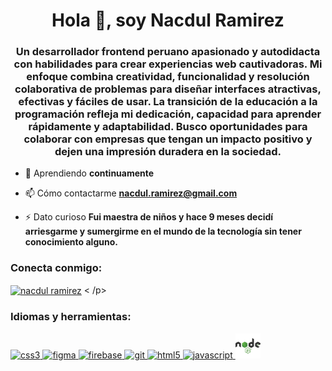 <h1 align="center">Hola 👋, soy Nacdul Ramirez</h1>
<h3 align="center">Un desarrollador frontend peruano apasionado y autodidacta con habilidades para crear experiencias web cautivadoras. Mi enfoque combina creatividad, funcionalidad y resolución colaborativa de problemas para diseñar interfaces atractivas, efectivas y fáciles de usar. La transición de la educación a la programación refleja mi dedicación, capacidad para aprender rápidamente y adaptabilidad. Busco oportunidades para colaborar con empresas que tengan un impacto positivo y dejen una impresión duradera en la sociedad.</h3>

- 🌱 Aprendiendo **continuamente**

- 📫 Cómo contactarme **nacdul.ramirez@gmail.com**

- ⚡ Dato curioso **Fui maestra de niños y hace 9 meses decidí arriesgarme y sumergirme en el mundo de la tecnología sin tener conocimiento alguno.**

<h3 align="left">Conecta conmigo:</h3>
<p align ="izquierda">
<a href="[https://linkedin.com/in/nacdul ramirez](https://www.linkedin.com/in/nacdulramirez/)" target="blank"><img align="center" src="https://raw.githubusercontent.com/rahuldkjain /github-profile-readme-generator/master/src/images/icons/Social/linked-in-alt.svg" alt="nacdul ramirez" height="30" width="40" /></a>
< /p>

<h3 align="left">Idiomas y herramientas:</h3>
<p align="left"> <a href="https://www.w3schools.com/css/" target="_blank" rel="noreferrer"> <img src="https://raw.githubusercontent. com/devicons/devicon/master/icons/css3/css3-original-wordmark.svg" alt="css3" width="40" height="40"/> </a> <a href="https:// www.figma.com/" target="_blank" rel="noreferrer"> <img src="https://www.vectorlogo.zone/logos/figma/figma-icon.svg" alt="figma" width= "40" height="40"/> </a> <a href="https://firebase.google.com/" target="_blank" rel="noreferrer"> <img src="https:// www.vectorlogo.zone/logos/firebase/firebase-icon.svg" alt="firebase" width="40" height="40"/> </a> <a href="https://git-scm. com/" target="_blank" rel="noreferrer"> <img src="https://www.vectorlogo.zone/logos/git-scm/git-scm-icon.svg" alt="git" width= "40" altura="40"/> </a> <a href="https://www.w3.org/html/" target="_blank" rel="noreferrer"> <img src="https: //raw.githubusercontent.com/devicons/devicon/master/icons/html5/html5-original-wordmark.svg" alt="html5" width="40" height="40"/> </a> <a href ="https://developer.mozilla.org/en-US/docs/Web/JavaScript" target="_blank" rel="noreferrer"> <img src="https://raw.githubusercontent.com/devicons/ devicon/master/icons/javascript/javascript-original.svg" alt="javascript" width="40" height="40"/> </a> <a href="https://nodejs.org" target= "_blank" rel="noreferrer"> <img src="https://raw.githubusercontent.com/devicons/devicon/master/icons/nodejs/nodejs-original-wordmark.svg" alt="nodejs" width=" 40" altura="40"/> </a> </p>
